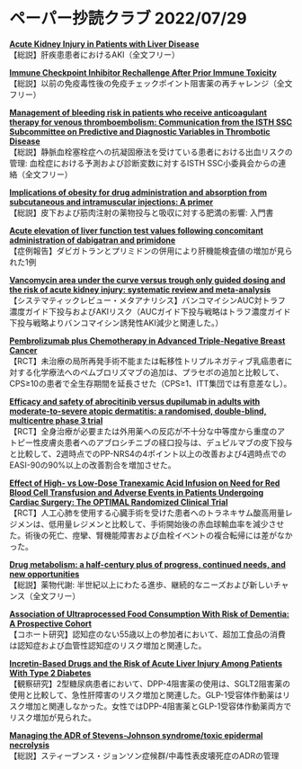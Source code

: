 # ペーパー抄読クラブ 2022/07/29

[**Acute Kidney Injury in Patients with Liver Disease**](https://pubmed.ncbi.nlm.nih.gov/35902128/)  
【総説】肝疾患患者におけるAKI（全文フリー）

[**Immune Checkpoint Inhibitor Rechallenge After Prior Immune Toxicity**](https://pubmed.ncbi.nlm.nih.gov/35876957/)  
【総説】以前の免疫毒性後の免疫チェックポイント阻害薬の再チャレンジ（全文フリー）

[**Management of bleeding risk in patients who receive anticoagulant therapy for venous thromboembolism: Communication from the ISTH SSC Subcommittee on Predictive and Diagnostic Variables in Thrombotic Disease**](https://pubmed.ncbi.nlm.nih.gov/35735219/)  
【総説】静脈血栓塞栓症への抗凝固療法を受けている患者における出血リスクの管理: 血栓症における予測および診断変数に対するISTH SSC小委員会からの連絡（全文フリー）

[**Implications of obesity for drug administration and absorption from subcutaneous and intramuscular injections: A primer**](https://pubmed.ncbi.nlm.nih.gov/35176754/)  
【総説】皮下および筋肉注射の薬物投与と吸収に対する肥満の影響: 入門書

[**Acute elevation of liver function test values following concomitant administration of dabigatran and primidone**](https://pubmed.ncbi.nlm.nih.gov/35212353/)  
【症例報告】ダビガトランとプリミドンの併用により肝機能検査値の増加が見られた1例

[**Vancomycin area under the curve versus trough only guided dosing and the risk of acute kidney injury: systematic review and meta-analysis**](https://pubmed.ncbi.nlm.nih.gov/35869689/)  
【システマティックレビュー・メタアナリシス】バンコマイシンAUC対トラフ濃度ガイド下投与およびAKIリスク（AUCガイド下投与戦略はトラフ濃度ガイド下投与戦略よりバンコマイシン誘発性AKI減少と関連した。）

[**Pembrolizumab plus Chemotherapy in Advanced Triple-Negative Breast Cancer**](https://pubmed.ncbi.nlm.nih.gov/35857659/)  
【RCT】未治療の局所再発手術不能または転移性トリプルネガティブ乳癌患者に対する化学療法へのペムブロリズマブの追加は、プラセボの追加と比較して、CPS≥10の患者で全生存期間を延長させた（CPS≥1、ITT集団では有意差なし）。

[**Efficacy and safety of abrocitinib versus dupilumab in adults with moderate-to-severe atopic dermatitis: a randomised, double-blind, multicentre phase 3 trial**](https://pubmed.ncbi.nlm.nih.gov/35871814/)  
【RCT】全身治療が必要または外用薬への反応が不十分な中等度から重度のアトピー性皮膚炎患者へのアブロシチニブの経口投与は、デュピルマブの皮下投与と比較して、2週時点でのPP-NRS4の4ポイント以上の改善および4週時点でのEASI-90の90%以上の改善割合を増加させた。

[**Effect of High- vs Low-Dose Tranexamic Acid Infusion on Need for Red Blood Cell Transfusion and Adverse Events in Patients Undergoing Cardiac Surgery: The OPTIMAL Randomized Clinical Trial**](https://pubmed.ncbi.nlm.nih.gov/35881121/)  
【RCT】人工心肺を使用する心臓手術を受けた患者へのトラネキサム酸高用量レジメンは、低用量レジメンと比較して、手術開始後の赤血球輸血率を減少させた。術後の死亡、痙攣、腎機能障害および血栓イベントの複合転帰には差がなかった。

[**Drug metabolism: a half-century plus of progress, continued needs, and new opportunities**](https://pubmed.ncbi.nlm.nih.gov/35868640/)  
【総説】薬物代謝: 半世紀以上にわたる進歩、継続的なニーズおよび新しいチャンス（全文フリー）

[**Association of Ultraprocessed Food Consumption With Risk of Dementia: A Prospective Cohort**](https://pubmed.ncbi.nlm.nih.gov/35896436/)  
【コホート研究】認知症のない55歳以上の参加者において、超加工食品の消費は認知症および血管性認知症のリスク増加と関連した。

[**Incretin-Based Drugs and the Risk of Acute Liver Injury Among Patients With Type 2 Diabetes**](https://pubmed.ncbi.nlm.nih.gov/35866685/)  
【観察研究】2型糖尿病患者において、DPP-4阻害薬の使用は、SGLT2阻害薬の使用と比較して、急性肝障害のリスク増加と関連した。GLP-1受容体作動薬はリスク増加と関連しなかった。女性ではDPP-4阻害薬とGLP-1受容体作動薬両方でリスク増加が見られた。

[**Managing the ADR of Stevens-Johnson syndrome/toxic epidermal necrolysis**](https://pubmed.ncbi.nlm.nih.gov/35878014/)  
【総説】スティーブンス・ジョンソン症候群/中毒性表皮壊死症のADRの管理